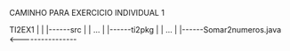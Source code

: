 CAMINHO PARA EXERCICIO INDIVIDUAL 1

TI2EX1
  |
  |
  |------src
  |       |
 ...      |
          |------ti2pkg
          |        |
         ...       |
                   |------Somar2numeros.java    <----------------
